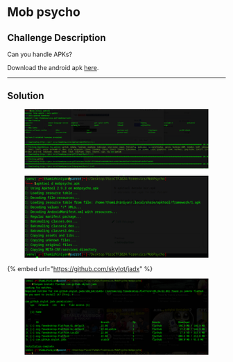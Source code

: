 # Mob psycho

## Challenge Description

Can you handle APKs?

Download the android apk [here](https://artifacts.picoctf.net/c\_titan/141/mobpsycho.apk).

***

## Solution



<figure><img src="../../../.gitbook/assets/image (64).png" alt=""><figcaption></figcaption></figure>

<figure><img src="../../../.gitbook/assets/image (65).png" alt=""><figcaption></figcaption></figure>

{% embed url="https://github.com/skylot/jadx" %}

<figure><img src="../../../.gitbook/assets/image (66).png" alt=""><figcaption></figcaption></figure>
